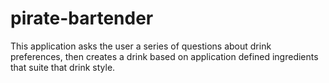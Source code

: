 # pirate-bartender

This application asks the user a series of questions about drink preferences, then creates a drink based on application defined ingredients that suite that drink style.
